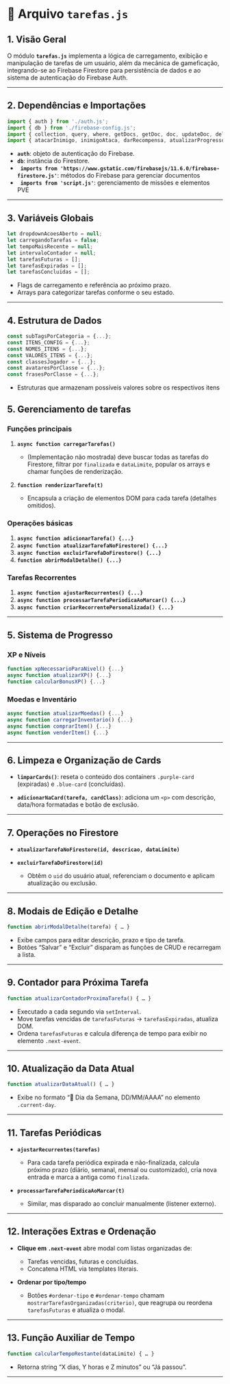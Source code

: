 # 📄 Arquivo `tarefas.js`

## 1. Visão Geral

O módulo **`tarefas.js`** implementa a lógica de carregamento, exibição e manipulação de tarefas de um usuário, além da mecânica de gameficação, integrando-se ao Firebase Firestore para persistência de dados e ao sistema de autenticação do Firebase Auth.

---

## 2. Dependências e Importações

```js
import { auth } from './auth.js';
import { db } from './firebase-config.js';
import { collection, query, where, getDocs, getDoc, doc, updateDoc, deleteDoc, Timestamp, addDoc, increment, arrayUnion, setDoc, serverTimestamp } from 'https://www.gstatic.com/firebasejs/11.6.0/firebase-firestore.js';
import { atacarInimigo, inimigoAtaca, darRecompensa, atualizarProgressoMissoes, mostrarMissoesDiarias } from './script.js';
```

* **`auth`**: objeto de autenticação do Firebase.
* **`db`**: instância do Firestore.
* **` imports from 'https://www.gstatic.com/firebasejs/11.6.0/firebase-firestore.js'`**: métodos do Firebase para gerenciar documentos
* **` imports from 'script.js'`**: gerenciamento de missões e elementos PVE

---

## 3. Variáveis Globais

```js
let dropdownAcoesAberto = null;
let carregandoTarefas = false;
let tempoMaisRecente = null;
let intervaloContador = null;
let tarefasFuturas = [];
let tarefasExpiradas = [];
let tarefasConcluidas = [];
```

* Flags de carregamento e referência ao próximo prazo.
* Arrays para categorizar tarefas conforme o seu estado.
---

## 4. Estrutura de Dados

```js
const subTagsPorCategoria = {...};
const ITENS_CONFIG = {...};
const NOMES_ITENS = {...};
const VALORES_ITENS = {...};
const classesJogador = {...};
const avataresPorClasse = {...};
const frasesPorClasse = {...};
```
* Estruturas que armazenam possíveis valores sobre os respectivos itens

## 5. Gerenciamento de tarefas

### Funções principais

1. **`async function carregarTarefas()`**

   * (Implementação não mostrada) deve buscar todas as tarefas do Firestore, filtrar por `finalizada` e `dataLimite`, popular os arrays e chamar funções de renderização.
2. **`function renderizarTarefa(t)`**

   * Encapsula a criação de elementos DOM para cada tarefa (detalhes omitidos).

### Operações básicas

1. **`async function adicionarTarefa() {...}`**
2. **`async function atualizarTarefaNoFirestore() {...}`**
3. **`async function excluirTarefaDoFirestore() {...}`**
4. **`function abrirModalDetalhe() {...}`**

### Tarefas Recorrentes
1. **`async function ajustarRecurrentes() {...}`**
2. **`async function processarTarefaPeriodicaAoMarcar() {...}`**
3. **`async function criarRecorrentePersonalizada() {...}`**
---

## 5. Sistema de Progresso
### XP e Níveis

```js
function xpNecessarioParaNivel() {...}
async function atualizarXP() {...}
function calcularBonusXP() {...}
```
### Moedas e Inventário

```js
async function atualizarMoedas() {...}
async function carregarInventario() {...}
async function comprarItem() {...}
async function venderItem() {...}
```

---

## 6. Limpeza e Organização de Cards

* **`limparCards()`**: reseta o conteúdo dos containers `.purple-card` (expiradas) e `.blue-card` (concluídas).

* **`adicionarNaCard(tarefa, cardClass)`**: adiciona um `<p>` com descrição, data/hora formatadas e botão de exclusão.

---

## 7. Operações no Firestore

* **`atualizarTarefaNoFirestore(id, descricao, dataLimite)`**
* **`excluirTarefaDoFirestore(id)`**

  * Obtêm o `uid` do usuário atual, referenciam o documento e aplicam atualização ou exclusão.

---

## 8. Modais de Edição e Detalhe

```js
function abrirModalDetalhe(tarefa) { … }
```

* Exibe campos para editar descrição, prazo e tipo de tarefa.
* Botões “Salvar” e “Excluir” disparam as funções de CRUD e recarregam a lista.

---

## 9. Contador para Próxima Tarefa

```js
function atualizarContadorProximaTarefa() { … }
```

* Executado a cada segundo via `setInterval`.
* Move tarefas vencidas de `tarefasFuturas` → `tarefasExpiradas`, atualiza DOM.
* Ordena `tarefasFuturas` e calcula diferença de tempo para exibir no elemento `.next-event`.

---

## 10. Atualização da Data Atual

```js
function atualizarDataAtual() { … }
```

* Exibe no formato “📅 Dia da Semana, DD/MM/AAAA” no elemento `.current-day`.

---

## 11. Tarefas Periódicas

* **`ajustarRecurrentes(tarefas)`**

  * Para cada tarefa periódica expirada e não-finalizada, calcula próximo prazo (diário, semanal, mensal ou customizado), cria nova entrada e marca a antiga como `finalizada`.
* **`processarTarefaPeriodicaAoMarcar(t)`**

  * Similar, mas disparado ao concluir manualmente (listener externo).

---

## 12. Interações Extras e Ordenação

* **Clique em `.next-event`** abre modal com listas organizadas de:

  * Tarefas vencidas, futuras e concluídas.
  * Concatena HTML via templates literais.
* **Ordenar por tipo/tempo**

  * Botões `#ordenar-tipo` e `#ordenar-tempo` chamam `mostrarTarefasOrganizadas(criterio)`, que reagrupa ou reordena `tarefasFuturas` e atualiza o modal.

---

## 13. Função Auxiliar de Tempo

```js
function calcularTempoRestante(dataLimite) { … }
```

* Retorna string “X dias, Y horas e Z minutos” ou “Já passou”.


---

